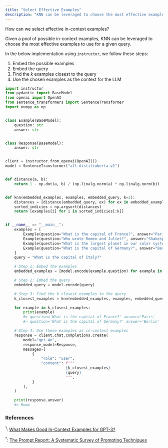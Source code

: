 ```yaml
---
title: "Select Effective Examples"
description: "KNN can be leveraged to choose the most effective examples to use for a given query."
---
```


How can we select effective in-context examples?

Given a pool of possible in-context examples, KNN can be leveraged to choose the most effective examples to use for a given query.

In the below implementation using `instructor`, we follow these steps:

1. Embed the possible examples
2. Embed the query
3. Find the *k* examples closest to the query
4. Use the chosen examples as the context for the LLM

```python
import instructor
from pydantic import BaseModel
from openai import OpenAI
from sentence_transformers import SentenceTransformer
import numpy as np


class Example(BaseModel):
    question: str
    answer: str


class Response(BaseModel):
    answer: str


client = instructor.from_openai(OpenAI())
model = SentenceTransformer("all-distilroberta-v1")


def distance(a, b):
    return 1 - np.dot(a, b) / (np.linalg.norm(a) * np.linalg.norm(b))  # Cosine distance


def knn(embedded_examples, examples, embedded_query, k=2):
    distances = [distance(embedded_query, ex) for ex in embedded_examples]
    sorted_indicies = np.argsort(distances)
    return [examples[i] for i in sorted_indicies[:k]]


if __name__ == "__main__":
    examples = [
        Example(question="What is the capital of France?", answer="Paris"),
        Example(question="Who wrote Romeo and Juliet?", answer="Shakespeare"),
        Example(question="What is the largest planet in our solar system?", answer="Jupiter"),
        Example(question="What is the capital of Germany?", answer="Berlin"),
    ]
    query = "What is the capital of Italy?"

    # Step 1: Embed the examples
    embedded_examples = [model.encode(example.question) for example in examples]

    # Step 2: Embed the query
    embedded_query = model.encode(query)

    # Step 3: Find the k closest examples to the query
    k_closest_examples = knn(embedded_examples, examples, embedded_query)

    for example in k_closest_examples:
        print(example)
        #> question='What is the capital of France?' answer='Paris'
        #> question='What is the capital of Germany?' answer='Berlin'

    # Step 4: Use these examples as in-context examples
    response = client.chat.completions.create(
        model="gpt-4o",
        response_model=Response,
        messages=[
            {
                "role": "user",
                "content": f"""
                           {k_closest_examples}
                           {query}
                           """,
            }
        ],
    )

    print(response.answer)
    #> Rome
```

### References

<sup id="ref-1">1</sup>: [What Makes Good In-Context Examples for GPT-3?](https://arxiv.org/abs/2101.06804)

<sup id="ref-asterisk">\*</sup>: [The Prompt Report: A Systematic Survey of Prompting Techniques](https://arxiv.org/abs/2406.06608)
